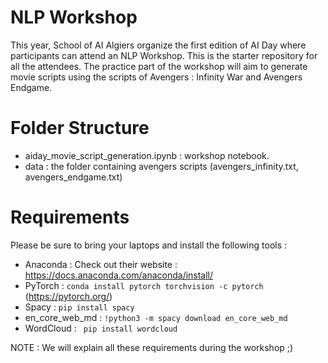 # NLP Workshop
This year, School of AI Algiers organize the first edition of AI Day where participants can attend an NLP Workshop. This is the starter repository for all the attendees. The practice part of the workshop will aim to generate movie scripts using the scripts of Avengers : Infinity War and Avengers Endgame. 

# Folder Structure  
* aiday_movie_script_generation.ipynb : workshop notebook. 
* data : the folder containing avengers scripts (avengers_infinity.txt, avengers_endgame.txt) 


# Requirements 
Please be sure to bring your laptops and install the following tools : 
* Anaconda : Check out their website : https://docs.anaconda.com/anaconda/install/
* PyTorch : ```conda install pytorch torchvision -c pytorch``` (https://pytorch.org/) 
* Spacy : ```pip install spacy```
* en_core_web_md : ```!python3 -m spacy download en_core_web_md```
* WordCloud : ``` pip install wordcloud``` 

NOTE : We will explain all these requirements during the workshop ;) 
